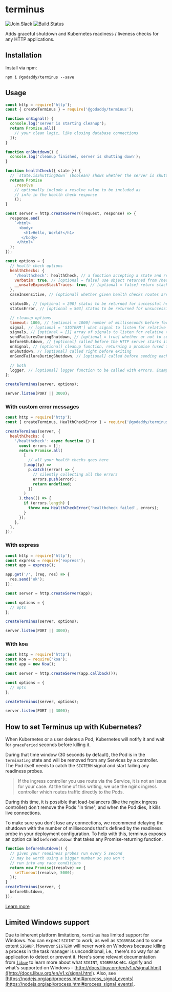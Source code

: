 # terminus

[![Join Slack](https://img.shields.io/badge/Join%20us%20on-Slack-e01563.svg)](https://godaddy-oss-slack.herokuapp.com/)
[![Build Status](https://github.com/godaddy/terminus/actions/workflows/cicd.yml/badge.svg)](https://github.com/godaddy/terminus/actions/workflows/cicd.yml/badge.svg)

Adds graceful shutdown and Kubernetes readiness / liveness checks for any HTTP applications.

## Installation

Install via npm:

```console
npm i @godaddy/terminus --save
```

## Usage

```javascript
const http = require('http');
const { createTerminus } = require('@godaddy/terminus');

function onSignal() {
  console.log('server is starting cleanup');
  return Promise.all([
    // your clean logic, like closing database connections
  ]);
}

function onShutdown() {
  console.log('cleanup finished, server is shutting down');
}

function healthCheck({ state }) {
  // `state.isShuttingDown` (boolean) shows whether the server is shutting down or not
  return Promise
    .resolve
    // optionally include a resolve value to be included as
    // info in the health check response
    ();
}

const server = http.createServer((request, response) => {
  response.end(
    `<html>
      <body>
        <h1>Hello, World!</h1>
       </body>
     </html>`
  );
});

const options = {
  // health check options
  healthChecks: {
    '/healthcheck': healthCheck, // a function accepting a state and returning a promise indicating service health,
    verbatim: true, // [optional = false] use object returned from /healthcheck verbatim in response,
    __unsafeExposeStackTraces: true, // [optional = false] return stack traces in error response if healthchecks throw errors
  },
  caseInsensitive, // [optional] whether given health checks routes are case insensitive (defaults to false)

  statusOk, // [optional = 200] status to be returned for successful healthchecks
  statusError, // [optional = 503] status to be returned for unsuccessful healthchecks

  // cleanup options
  timeout: 1000, // [optional = 1000] number of milliseconds before forceful exiting
  signal, // [optional = 'SIGTERM'] what signal to listen for relative to shutdown
  signals, // [optional = []] array of signals to listen for relative to shutdown
  sendFailuresDuringShutdown, // [optional = true] whether or not to send failure (503) during shutdown
  beforeShutdown, // [optional] called before the HTTP server starts its shutdown
  onSignal, // [optional] cleanup function, returning a promise (used to be onSigterm)
  onShutdown, // [optional] called right before exiting
  onSendFailureDuringShutdown, // [optional] called before sending each 503 during shutdowns

  // both
  logger, // [optional] logger function to be called with errors. Example logger call: ('error happened during shutdown', error). See terminus.js for more details.
};

createTerminus(server, options);

server.listen(PORT || 3000);
```

### With custom error messages

```js
const http = require('http');
const { createTerminus, HealthCheckError } = require('@godaddy/terminus');

createTerminus(server, {
  healthChecks: {
    '/healthcheck': async function () {
      const errors = [];
      return Promise.all(
        [
          // all your health checks goes here
        ].map((p) =>
          p.catch((error) => {
            // silently collecting all the errors
            errors.push(error);
            return undefined;
          })
        )
      ).then(() => {
        if (errors.length) {
          throw new HealthCheckError('healthcheck failed', errors);
        }
      });
    },
  },
});
```

### With express

```javascript
const http = require('http');
const express = require('express');
const app = express();

app.get('/', (req, res) => {
  res.send('ok');
});

const server = http.createServer(app);

const options = {
  // opts
};

createTerminus(server, options);

server.listen(PORT || 3000);
```

### With koa

```javascript
const http = require('http');
const Koa = require('koa');
const app = new Koa();

const server = http.createServer(app.callback());

const options = {
  // opts
};

createTerminus(server, options);

server.listen(PORT || 3000);
```

## How to set Terminus up with Kubernetes?

When Kubernetes or a user deletes a Pod, Kubernetes will notify it and wait for `gracePeriod` seconds before killing it.

During that time window (30 seconds by default), the Pod is in the `terminating` state and will be removed from any Services by a controller. The Pod itself needs to catch the `SIGTERM` signal and start failing any readiness probes.

> If the ingress controller you use route via the Service, it is not an issue for your case. At the time of this writing, we use the nginx ingress controller which routes traffic directly to the Pods.

During this time, it is possible that load-balancers (like the nginx ingress controller) don't remove the Pods "in time", and when the Pod dies, it kills live connections.

To make sure you don't lose any connections, we recommend delaying the shutdown with the number of milliseconds that's defined by the readiness probe in your deployment configuration. To help with this, terminus exposes an option called `beforeShutdown` that takes any Promise-returning function.

```javascript
function beforeShutdown() {
  // given your readiness probes run every 5 second
  // may be worth using a bigger number so you won't
  // run into any race conditions
  return new Promise((resolve) => {
    setTimeout(resolve, 5000);
  });
}
createTerminus(server, {
  beforeShutdown,
});
```

[Learn more](https://github.com/kubernetes/contrib/issues/1140#issuecomment-231641402)

## Limited Windows support

Due to inherent platform limitations, `terminus` has limited support for Windows.
You can expect `SIGINT` to work, as well as `SIGBREAK` and to some extent `SIGHUP`.
However `SIGTERM` will never work on Windows because killing a process in the task manager is unconditional, i.e., there's no way for an application to detect or prevent it.
Here's some relevant documentation from [`libuv`](https://github.com/libuv/libuv) to learn more about what `SIGINT`, `SIGBREAK` etc. signify and what's supported on Windows - [http://docs.libuv.org/en/v1.x/signal.html]([http://docs.libuv.org/en/v1.x/signal.html).
Also, see [https://nodejs.org/api/process.html#process_signal_events](https://nodejs.org/api/process.html#process_signal_events).

